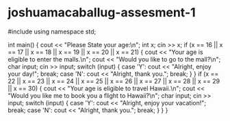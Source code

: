 # joshuamacaballug-assesment-1
#include <iostream>
using namespace std;

int main()
{
    cout << "Please State your age:\n";
    int x;
    cin >> x;
    if (x == 16 || x == 17 || x == 18 || x == 19 || x == 20 || x == 21)
    {
        cout << "Your age is eligible to enter the malls.\n";
        cout << "Would you like to go to the mall?\n";
        char input;
        cin >> input;
        switch (input) {
        case 'Y':
            cout << "Alright, enjoy your day!";
            break;
        case 'N':
            cout << "Alright, thank you.";
            break;
        }
    }
    if (x == 22 || x == 23 || x == 24 || x == 25 || x == 26 || x == 27 || x == 28 || x == 29 || x == 30)
    {
        cout << "Your age is eligible to travel Hawaii.\n";
        cout << "Would you like me to book you a flight to Hawaii?\n";
        char input;
        cin >> input;
        switch (input) {
        case 'Y':
            cout << "Alright, enjoy your vacation!";
            break;
        case 'N':
            cout << "Alright, thank you.";
            break;
        }
    }
}
